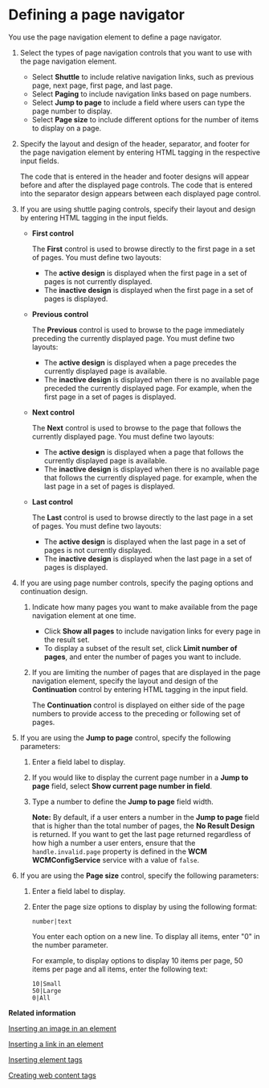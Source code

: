 # Defining a page navigator


You use the page navigation element to define a page navigator.

1.  Select the types of page navigation controls that you want to use with the page navigation element.

    -   Select **Shuttle** to include relative navigation links, such as previous page, next page, first page, and last page.
    -   Select **Paging** to include navigation links based on page numbers.
    -   Select **Jump to page** to include a field where users can type the page number to display.
    -   Select **Page size** to include different options for the number of items to display on a page.
2.  Specify the layout and design of the header, separator, and footer for the page navigation element by entering HTML tagging in the respective input fields.

    The code that is entered in the header and footer designs will appear before and after the displayed page controls. The code that is entered into the separator design appears between each displayed page control.

3.  If you are using shuttle paging controls, specify their layout and design by entering HTML tagging in the input fields.

    -   **First control**

        The **First** control is used to browse directly to the first page in a set of pages. You must define two layouts:

        -   The **active design** is displayed when the first page in a set of pages is not currently displayed.
        -   The **inactive design** is displayed when the first page in a set of pages is displayed.
    -   **Previous control**

        The **Previous** control is used to browse to the page immediately preceding the currently displayed page. You must define two layouts:

        -   The **active design** is displayed when a page precedes the currently displayed page is available.
        -   The **inactive design** is displayed when there is no available page preceded the currently displayed page. For example, when the first page in a set of pages is displayed.
    -   **Next control**

        The **Next** control is used to browse to the page that follows the currently displayed page. You must define two layouts:

        -   The **active design** is displayed when a page that follows the currently displayed page is available.
        -   The **inactive design** is displayed when there is no available page that follows the currently displayed page. for example, when the last page in a set of pages is displayed.
    -   **Last control**

        The **Last** control is used to browse directly to the last page in a set of pages. You must define two layouts:

        -   The **active design** is displayed when the last page in a set of pages is not currently displayed.
        -   The **inactive design** is displayed when the last page in a set of pages is displayed.
4.  If you are using page number controls, specify the paging options and continuation design.

    1.  Indicate how many pages you want to make available from the page navigation element at one time.

        -   Click **Show all pages** to include navigation links for every page in the result set.
        -   To display a subset of the result set, click **Limit number of pages**, and enter the number of pages you want to include.
    2.  If you are limiting the number of pages that are displayed in the page navigation element, specify the layout and design of the **Continuation** control by entering HTML tagging in the input field.

        The **Continuation** control is displayed on either side of the page numbers to provide access to the preceding or following set of pages.

5.  If you are using the **Jump to page** control, specify the following parameters:

    1.  Enter a field label to display.

    2.  If you would like to display the current page number in a **Jump to page** field, select **Show current page number in field**.

    3.  Type a number to define the **Jump to page** field width.

        **Note:** By default, if a user enters a number in the **Jump to page** field that is higher than the total number of pages, the **No Result Design** is returned. If you want to get the last page returned regardless of how high a number a user enters, ensure that the `handle.invalid.page` property is defined in the **WCM WCMConfigService** service with a value of `false`.

6.  If you are using the **Page size** control, specify the following parameters:

    1.  Enter a field label to display.

    2.  Enter the page size options to display by using the following format:

        ```
        number|text
        ```

        You enter each option on a new line. To display all items, enter "0" in the number parameter.

        For example, to display options to display 10 items per page, 50 items per page and all items, enter the following text:

        ```
        10|Small
        50|Large
        0|All 
        ```


**Related information**  


[Inserting an image in an element](wcm_dev_elements_insert_image.md)

[Inserting a link in an element](wcm_dev_elements_insert_link.md)

[Inserting element tags](wcm_dev_elements_insert_tags.md)

[Creating web content tags](wcm_dev_referencing_tags.md)


